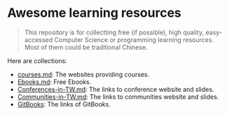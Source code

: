 Awesome learning resources
===
> This repository is for collectting free (if possible), high quality, easy-accessed
> Computer Science or programming learning resources.
> Most of them could be traditional Chinese.

Here are collections:
- [courses.md](courses.md): The websites providing courses.
- [Ebooks.md](Ebooks.md): Free Ebooks.
- [Conferences-in-TW.md](Conferences-in-TW.md): The links to conference website and slides.
- [Communities-in-TW.md](Communities-in-TW.md): The links to communities website and slides.
- [GitBooks](gitbooks.md): The links of GitBooks.
